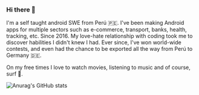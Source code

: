 ### Hi there 👋

I'm a self taught android SWE from Perú 🇵🇪. I've been making Android apps for multiple sectors such as e-commerce, transport, banks, health, tracking, etc. Since 2016. 
My love-hate relationship with coding took me to discover habilities I didn't knew I had. 
Ever since, I've won world-wide contests, and even had the chance to be exported all the way from Perú to Germany 🇩🇪.

On my free times I love to watch movies, listening to music and of course, surf 🌊.

![Anurag's GitHub stats](https://github-readme-stats.vercel.app/api?username=christopherME&show_icons=true&theme=radical)


<!--
**ChristopherME/ChristopherME** is a ✨ _special_ ✨ repository because its `README.md` (this file) appears on your GitHub profile.

Here are some ideas to get you started:

- 🔭 I’m currently working on ...
- 🌱 I’m currently learning ...
- 👯 I’m looking to collaborate on ...
- 🤔 I’m looking for help with ...
- 💬 Ask me about ...
- 📫 How to reach me: ...
- 😄 Pronouns: ...
- ⚡ Fun fact: ...
-->
